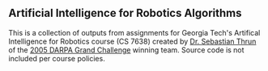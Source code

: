## Artificial Intelligence for Robotics Algorithms

This is a collection of outputs from assignments for Georgia Tech's Artifical Intelligence for Robotics course (CS 7638) created by [Dr. Sebastian Thrun](https://en.wikipedia.org/wiki/Sebastian_Thrun) of the [2005 DARPA Grand Challenge](https://en.wikipedia.org/wiki/DARPA_Grand_Challenge_(2005)) winning team. Source code is not included per course policies.
